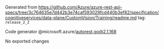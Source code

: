 Generated from https://github.com/Azure/azure-rest-api-specs/tree/3c764635e7d442b3e74caf593029fcd440b3ef82/specification/cognitiveservices/data-plane/CustomVision/Training/readme.md tag: `release_2_2`

Code generator @microsoft.azure/autorest.go@2.1.168

No exported changes
